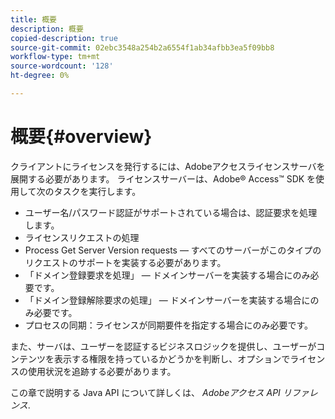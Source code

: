 ```yaml
---
title: 概要
description: 概要
copied-description: true
source-git-commit: 02ebc3548a254b2a6554f1ab34afbb3ea5f09bb8
workflow-type: tm+mt
source-wordcount: '128'
ht-degree: 0%

---
```


# 概要{#overview}

クライアントにライセンスを発行するには、Adobeアクセスライセンスサーバを展開する必要があります。 ライセンスサーバーは、Adobe® Access™ SDK を使用して次のタスクを実行します。

* ユーザー名/パスワード認証がサポートされている場合は、認証要求を処理します。
* ライセンスリクエストの処理
* Process Get Server Version requests — すべてのサーバーがこのタイプのリクエストのサポートを実装する必要があります。
* 「ドメイン登録要求を処理」 — ドメインサーバーを実装する場合にのみ必要です。
* 「ドメイン登録解除要求の処理」 — ドメインサーバーを実装する場合にのみ必要です。
* プロセスの同期：ライセンスが同期要件を指定する場合にのみ必要です。

また、サーバは、ユーザーを認証するビジネスロジックを提供し、ユーザーがコンテンツを表示する権限を持っているかどうかを判断し、オプションでライセンスの使用状況を追跡する必要があります。

この章で説明する Java API について詳しくは、 *Adobeアクセス API リファレンス*.

